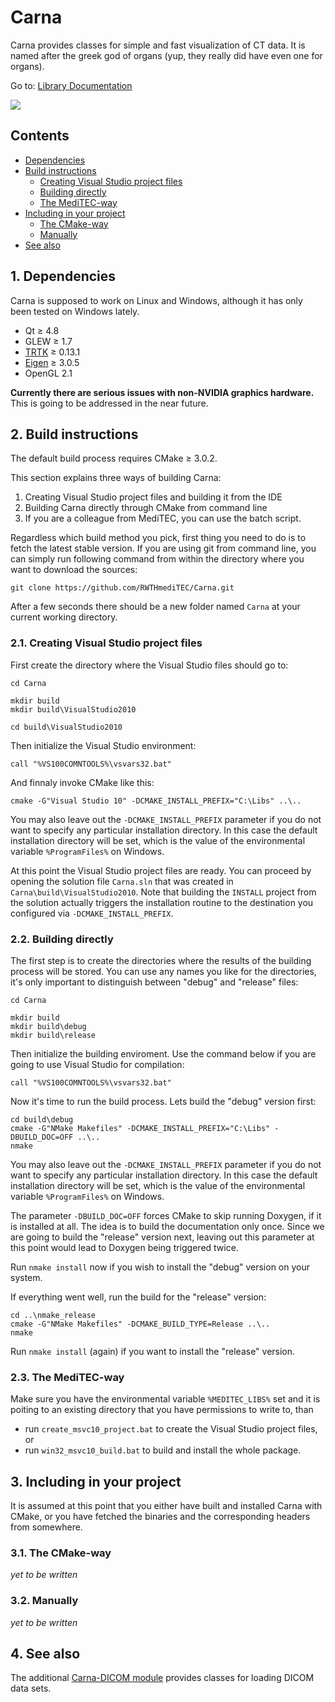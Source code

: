 Carna
========

Carna provides classes for simple and fast visualization of CT data.
It is named after the greek god of organs (yup, they really did have even one for organs).

Go to: [Library Documentation](https://rwthmeditec.github.io/Carna/)

<img src="https://rwthmeditec.github.io/Carna/XRay01.png">

## Contents

* [Dependencies](#1-dependencies)
* [Build instructions](#2-build-instructions)
	* [Creating Visual Studio project files](#21-creating-visual-studio-project-files)
	* [Building directly](#22-building-directly)
	* [The MediTEC-way](#23-the-meditec-way)
* [Including in your project](#3-including-in-your-project)
	* [The CMake-way](#31-the-cmake-way)
	* [Manually](#32-manually)
* [See also](#4-see-also)
    
## 1. Dependencies

Carna is supposed to work on Linux and Windows,
although it has only been tested on Windows lately.

* Qt ≥ 4.8
* GLEW ≥ 1.7
* [TRTK](https://github.com/Haenisch/TRTK) ≥ 0.13.1
* [Eigen](http://eigen.tuxfamily.org/) ≥ 3.0.5
* OpenGL 2.1

**Currently there are serious issues with non-NVIDIA graphics hardware.**
This is going to be addressed in the near future.

## 2. Build instructions

The default build process requires CMake ≥ 3.0.2.

This section explains three ways of building Carna:

1. Creating Visual Studio project files and building it from the IDE
2. Building Carna directly through CMake from command line
3. If you are a colleague from MediTEC, you can use the batch script.

Regardless which build method you pick,
first thing you need to do is to fetch the latest stable version.
If you are using git from command line,
you can simply run following command
from within the directory where you want to download the sources:

	git clone https://github.com/RWTHmediTEC/Carna.git
    
After a few seconds there should be a new folder named `Carna`
at your current working directory.

### 2.1. Creating Visual Studio project files

First create the directory where the Visual Studio files should go to:

	cd Carna
    
	mkdir build
	mkdir build\VisualStudio2010

	cd build\VisualStudio2010
    
Then initialize the Visual Studio environment:

	call "%VS100COMNTOOLS%\vsvars32.bat"
    
And finnaly invoke CMake like this:

	cmake -G"Visual Studio 10" -DCMAKE_INSTALL_PREFIX="C:\Libs" ..\..
    
You may also leave out the `-DCMAKE_INSTALL_PREFIX` parameter
if you do not want to specify any particular installation directory.
In this case the default installation directory will be set,
which is the value of the environmental variable `%ProgramFiles%` on Windows.

At this point the Visual Studio project files are ready.
You can proceed by opening the solution file `Carna.sln`
that was created in `Carna\build\VisualStudio2010`.
Note that building the `INSTALL` project from the solution
actually triggers the installation routine
to the destination you configured via `-DCMAKE_INSTALL_PREFIX`.

### 2.2. Building directly

The first step is to create the directories
where the results of the building process will be stored.
You can use any names you like for the directories,
it's only important to distinguish between "debug" and "release" files:

	cd Carna
    
	mkdir build
	mkdir build\debug
	mkdir build\release

Then initialize the building enviroment.
Use the command below if you are going to use Visual Studio for compilation:

    call "%VS100COMNTOOLS%\vsvars32.bat"
    
Now it's time to run the build process.
Lets build the "debug" version first:

	cd build\debug
	cmake -G"NMake Makefiles" -DCMAKE_INSTALL_PREFIX="C:\Libs" -DBUILD_DOC=OFF ..\..
	nmake
    
You may also leave out the `-DCMAKE_INSTALL_PREFIX` parameter
if you do not want to specify any particular installation directory.
In this case the default installation directory will be set,
which is the value of the environmental variable `%ProgramFiles%` on Windows.

The parameter `-DBUILD_DOC=OFF` forces CMake to skip running Doxygen, if it is installed at all. The idea is to build the documentation only once. Since we are going to build the "release" version next, leaving out this parameter at this point would lead to Doxygen being triggered twice.

Run `nmake install` now if you wish to install the "debug" version on your system.

If everything went well,
run the build for the "release" version:

	cd ..\nmake_release
	cmake -G"NMake Makefiles" -DCMAKE_BUILD_TYPE=Release ..\..
	nmake

Run `nmake install` (again) if you want to install the "release" version.

### 2.3. The MediTEC-way

Make sure you have the environmental variable `%MEDITEC_LIBS%` set
and it is poiting to an existing directory that you have permissions to write to,
than

* run `create_msvc10_project.bat` to create the Visual Studio project files, or
* run `win32_msvc10_build.bat` to build and install the whole package.

## 3. Including in your project

It is assumed at this point that you either have built and installed Carna with CMake,
or you have fetched the binaries and the corresponding headers from somewhere.

### 3.1. The CMake-way

*yet to be written*

### 3.2. Manually

*yet to be written*

## 4. See also

The additional [Carna-DICOM module](https://github.com/RWTHmediTEC/Carna-DICOM)
provides classes for loading DICOM data sets.

